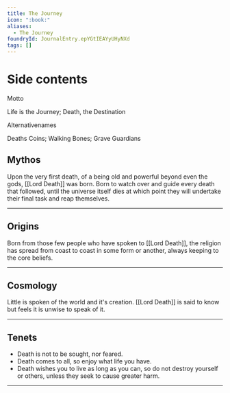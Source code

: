 ```yaml
---
title: The Journey
icon: ":book:"
aliases:
  - The Journey
foundryId: JournalEntry.epYGtIEAYyUHyNXd
tags: []
---
```


# Side contents
Motto

Life is the Journey; Death, the Destination

Alternativenames

Deaths Coins; Walking Bones; Grave Guardians

## Mythos

Upon the very first death, of a being old and powerful beyond even the gods, [[Lord Death]] was born. Born to watch over and guide every death that followed, until the universe itself dies at which point they will undertake their final task and reap themselves.

* * *

## Origins

Born from those few people who have spoken to [[Lord Death]], the religion has spread from coast to coast in some form or another, always keeping to the core beliefs.

* * *

## Cosmology

Little is spoken of the world and it's creation. [[Lord Death]] is said to know but feels it is unwise to speak of it.

* * *

## Tenets

*   Death is not to be sought, nor feared.
*   Death comes to all, so enjoy what life you have.
*   Death wishes you to live as long as you can, so do not destroy yourself or others, unless they seek to cause greater harm.

* * *